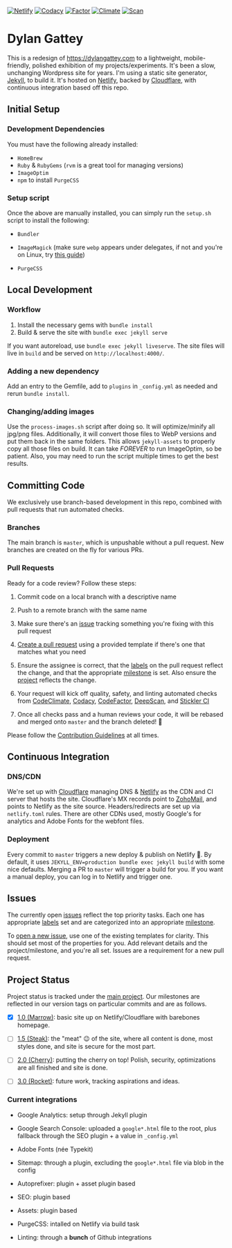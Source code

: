 [![Netlify][nlfy-img]][nlfy] [![Codacy][cdy-img]][cdy] [![Factor][fcr-img]][fcr]
[![Climate][cc-img]][cc] [![Scan][deep-img]][deep]

# Dylan Gattey

This is a redesign of <https://dylangattey.com> to a lightweight,
mobile-friendly, polished exhibition of my projects/experiments. It's been
a slow, unchanging Wordpress site for years. I'm using a static site
generator, [Jekyll](https://jekyllrb.com/), to build it. It's hosted on
[Netlify](https://netlify.com), backed by [Cloudflare](https://cloudflare.com),
with continuous integration based off this repo.

## Initial Setup

### Development Dependencies

You must have the following already installed:

- `HomeBrew`
- `Ruby` & `RubyGems` (`rvm` is a great tool for managing versions)
- `ImageOptim`
- `npm` to install `PurgeCSS`

### Setup script

Once the above are manually installed, you can simply run the `setup.sh` script
to install the following:

- `Bundler`

- `ImageMagick` (make sure `webp` appears under delegates, if not and you're
  on Linux, try [this guide](https://github.com/rosell-dk/webp-convert/wiki/Installing-Imagick-extension))

- `PurgeCSS`

## Local Development

### Workflow

1. Install the necessary gems with `bundle install`
1. Build & serve the site with `bundle exec jekyll serve`

If you want autoreload, use `bundle exec jekyll liveserve`. The site files will
live in `build` and be served on `http://localhost:4000/`.

### Adding a new dependency

Add an entry to the Gemfile, add to `plugins` in `_config.yml` as needed and
rerun `bundle install`.

### Changing/adding images

Use the `process-images.sh` script after doing so. It will optimize/minify all
jpg/png files. Additionally, it will convert those files to WebP versions and
put them back in the same folders. This allows `jekyll-assets` to properly copy
all those files on build. It can take _FOREVER_ to run ImageOptim, so be
patient. Also, you may need to run the script multiple times to get the best
results.

## Committing Code

We exclusively use branch-based development in this repo, combined with pull
requests that run automated checks.

### Branches

The main branch is `master`, which is unpushable without a pull request. New
branches are created on the fly for various PRs.

### Pull Requests

Ready for a code review? Follow these steps:

1. Commit code on a local branch with a descriptive name

1. Push to a remote branch with the same name

1. Make sure there's an [issue](https://github.com/dgattey/dg/issues) tracking
   something you're fixing with this pull request

1. [Create a pull request](https://github.com/dgattey/dg/pulls) using a provided
   template if there's one that matches what you need

1. Ensure the assignee is correct, that the
   [labels](https://github.com/dgattey/dg/labels) on the pull request reflect
   the change, and that the appropriate
   [milestone](https://github.com/dgattey/dg/milestones) is set. Also ensure
   the [project](https://github.com/dgattey/dg/projects/) reflects the change.

1. Your request will kick off quality, safety, and linting automated checks from
   [CodeClimate](https://codeclimate.com/), [Codacy](https://codacy.com),
   [CodeFactor](https://www.codefactor.io), [DeepScan](https://deepscan.io),
   and [Stickler CI](https://stickler-ci.com/)

1. Once all checks pass and a human reviews your code, it will be rebased and
   merged onto `master` and the branch deleted! :tada:

Please follow the [Contribution Guidelines](CONTRIBUTING.md)
at all times.

## Continuous Integration

### DNS/CDN

We're set up with [Cloudflare](https://cloudflare.com) managing DNS &
[Netlify](https://netlify.com) as the CDN and CI server that hosts the site.
Cloudflare's MX records point to [ZohoMail](https://zoho.com/mail), and points
to Netlify as the site source. Headers/redirects are set up via `netlify.toml`
rules. There are other CDNs used, mostly Google's for analytics and Adobe Fonts
for the webfont files.

### Deployment

Every commit to `master` triggers a new deploy & publish on Netlify
:tada:. By default, it uses `JEKYLL_ENV=production bundle exec jekyll build`
with some nice defaults. Merging a PR to `master` will trigger a build for you.
If you want a manual deploy, you can log in to Netlify and trigger one.

## Issues

The currently open [issues](https://github.com/dgattey/dg/issues) reflect the
top priority tasks. Each one has appropriate
[labels](https://github.com/dgattey/dg/labels) set and are categorized into an
appropriate [milestone](https://github.com/dgattey/dg/milestones).

To [open a new issue](https://github.com/dgattey/dg/issues/new/choose), use
one of the existing templates for clarity. This should set most of the
properties for you. Add relevant details and the project/milestone, and you're
all set. Issues are a requirement for a new pull request.

## Project Status

Project status is tracked under the
[main project](https://github.com/dgattey/dg/projects/2). Our milestones are
reflected in our version tags on particular commits and are as follows.

- [x] [1.0 (Marrow)](https://github.com/dgattey/dg/milestone/2): basic site up
  on Netlify/Cloudflare with barebones homepage.

- [ ] [1.5 (Steak)](https://github.com/dgattey/dg/milestone/1): the "meat" 😉 of
  the site, where all content is done, most styles done, and site is secure for
  the most part.

- [ ] [2.0 (Cherry)](https://github.com/dgattey/dg/milestone/3): putting the
  cherry on top! Polish, security, optimizations are all finished and site is
  done.

- [ ] [3.0 (Rocket)](https://github.com/dgattey/dg/milestone/4): future
  work, tracking aspirations and ideas.

### Current integrations

- Google Analytics: setup through Jekyll plugin

- Google Search Console: uploaded a `google*.html` file to the root, plus
  fallback through the SEO plugin + a value in `_config.yml`

- Adobe Fonts (née Typekit)

- Sitemap: through a plugin, excluding the `google*.html` file via blob
  in the config

- Autoprefixer: plugin + asset plugin based

- SEO: plugin based

- Assets: plugin based

- PurgeCSS: intalled on Netlify via build task

- Linting: through a **bunch** of Github integrations

[nlfy-img]: https://api.netlify.com/api/v1/badges/45e36541-7c61-4931-bd4e-3a654b199044/deploy-status
[nlfy]: https://app.netlify.com/sites/dgattey/deploys
[cdy-img]: https://api.codacy.com/project/badge/Grade/2b996737e14d4377ac4b03f7dc84f125
[cdy]: https://www.codacy.com/app/dgattey/dg?utm_source=github.com&amp;utm_medium=referral&amp;utm_content=dgattey/dg&amp;utm_campaign=Badge_Grade
[cc-img]: https://api.codeclimate.com/v1/badges/333adb209e1ac3086303/maintainability
[cc]: https://codeclimate.com/github/dgattey/dg/maintainability
[fcr-img]: https://www.codefactor.io/repository/github/dgattey/dg/badge
[fcr]: https://www.codefactor.io/repository/github/dgattey/dg
[deep-img]: https://deepscan.io/api/teams/2858/projects/4266/branches/34746/badge/grade.svg
[deep]: https://deepscan.io/dashboard#view=project&tid=2858&pid=4266&bid=34746
